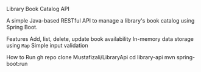  Library Book Catalog API

A simple Java-based RESTful API to manage a library's book catalog using Spring Boot.

 Features
Add, list, delete, update book availability
 In-memory data storage using `Map`
Simple input validation

 How to Run
gh repo clone Mustafizali/LibraryApi
cd library-api
mvn spring-boot:run
